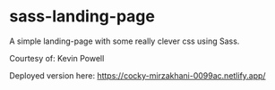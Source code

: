# sass-landing-page

A simple landing-page with some really clever css using Sass.

Courtesy of: Kevin Powell

Deployed version here: https://cocky-mirzakhani-0099ac.netlify.app/

